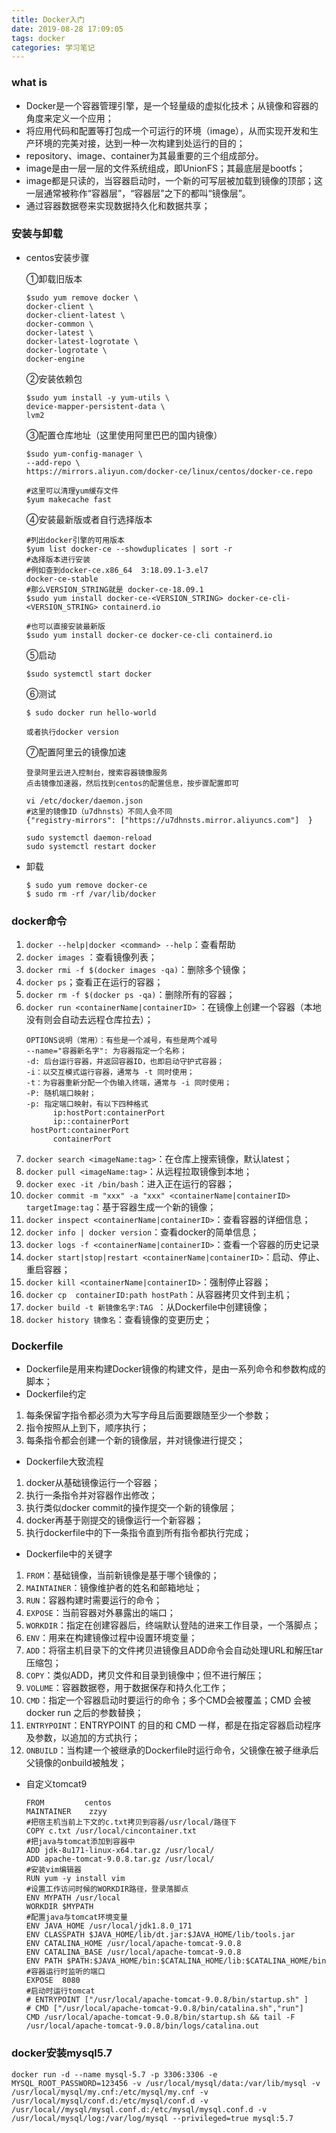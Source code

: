 ```yaml
---
title: Docker入门
date: 2019-08-28 17:09:05
tags: docker
categories: 学习笔记
---
```

### what is
- Docker是一个容器管理引擎，是一个轻量级的虚拟化技术；从镜像和容器的角度来定义一个应用；
- 将应用代码和配置等打包成一个可运行的环境（image），从而实现开发和生产环境的完美对接，达到一种一次构建到处运行的目的；
- repository、image、container为其最重要的三个组成部分。
- image是由一层一层的文件系统组成，即UnionFS；其最底层是bootfs；
- image都是只读的，当容器启动时，一个新的可写层被加载到镜像的顶部；这一层通常被称作“容器层”，“容器层”之下的都叫“镜像层”。
- 通过容器数据卷来实现数据持久化和数据共享；

### 安装与卸载
- centos安装步骤

	①卸载旧版本
	``` 
	$sudo yum remove docker \
	docker-client \
	docker-client-latest \
	docker-common \
	docker-latest \
	docker-latest-logrotate \
	docker-logrotate \
	docker-engine
	```
	②安装依赖包
	```
	$sudo yum install -y yum-utils \
	device-mapper-persistent-data \
	lvm2
	```
	③配置仓库地址（这里使用阿里巴巴的国内镜像）
	```
	$sudo yum-config-manager \
    --add-repo \
	https://mirrors.aliyun.com/docker-ce/linux/centos/docker-ce.repo
	
	#这里可以清理yum缓存文件
	$yum makecache fast
	```
	④安装最新版或者自行选择版本
	```
	#列出docker引擎的可用版本
	$yum list docker-ce --showduplicates | sort -r
	#选择版本进行安装
	#例如查到docker-ce.x86_64  3:18.09.1-3.el7                     docker-ce-stable
	#那么VERSION_STRING就是 docker-ce-18.09.1
	$sudo yum install docker-ce-<VERSION_STRING> docker-ce-cli-<VERSION_STRING> containerd.io
	
	#也可以直接安装最新版
	$sudo yum install docker-ce docker-ce-cli containerd.io
	```
	⑤启动
	```
	$sudo systemctl start docker
	```
	⑥测试
	```
	$ sudo docker run hello-world
	
	或者执行docker version
	```
	⑦配置阿里云的镜像加速
	```
	登录阿里云进入控制台，搜索容器镜像服务
	点击镜像加速器，然后找到centos的配置信息，按步骤配置即可
	
	vi /etc/docker/daemon.json
	#这里的镜像ID（u7dhnsts）不同人会不同
	{"registry-mirrors": ["https://u7dhnsts.mirror.aliyuncs.com"]  }
	
	sudo systemctl daemon-reload
	sudo systemctl restart docker
	```
- 卸载
	```
	$ sudo yum remove docker-ce
	$ sudo rm -rf /var/lib/docker
	```
### docker命令
1. `docker --help|docker <command> --help`：查看帮助
1. `docker images` ：查看镜像列表；
1. `docker rmi -f $(docker images -qa)`：删除多个镜像；
1. `docker ps`；查看正在运行的容器；
1. `docker rm -f $(docker ps -qa)`：删除所有的容器；
1. `docker run <containerName|containerID>` ：在镜像上创建一个容器（本地没有则会自动去远程仓库拉去）；    
	```
	OPTIONS说明（常用）：有些是一个减号，有些是两个减号
	--name="容器新名字": 为容器指定一个名称；
	-d: 后台运行容器，并返回容器ID，也即启动守护式容器；
	-i：以交互模式运行容器，通常与 -t 同时使用；
	-t：为容器重新分配一个伪输入终端，通常与 -i 同时使用；
	-P: 随机端口映射；
	-p: 指定端口映射，有以下四种格式
		  ip:hostPort:containerPort
		  ip::containerPort
	 hostPort:containerPort
		  containerPort
	```     
1. `docker search <imageName:tag>`：在仓库上搜索镜像，默认latest；
1. `docker pull <imageName:tag>`：从远程拉取镜像到本地；
1. `docker exec -it /bin/bash`：进入正在运行的容器；
1. `docker commit -m "xxx" -a "xxx" <containerName|containerID> targetImage:tag`：基于容器生成一个新的镜像；
1. `docker inspect <containerName|containerID>`：查看容器的详细信息；
1. `docker info | docker version`：查看docker的简单信息；
1. `docker logs -f <containerName|containerID>`：查看一个容器的历史记录
1. `docker start|stop|restart <containerName|containerID>`：启动、停止、重启容器；
1. `docker kill <containerName|containerID>`：强制停止容器；
1. `docker cp  containerID:path hostPath`：从容器拷贝文件到主机；
1. `docker build -t 新镜像名字:TAG `：从Dockerfile中创建镜像；
1. `docker history 镜像名`：查看镜像的变更历史；

### Dockerfile
- Dockerfile是用来构建Docker镜像的构建文件，是由一系列命令和参数构成的脚本；
- Dockerfile约定
1. 每条保留字指令都必须为大写字母且后面要跟随至少一个参数；
2. 指令按照从上到下，顺序执行；
3. 每条指令都会创建一个新的镜像层，并对镜像进行提交；
- Dockerfile大致流程
1. docker从基础镜像运行一个容器；
2. 执行一条指令并对容器作出修改；
3. 执行类似docker commit的操作提交一个新的镜像层；
4. docker再基于刚提交的镜像运行一个新容器；
5. 执行dockerfile中的下一条指令直到所有指令都执行完成；
- Dockerfile中的关键字
1. `FROM`：基础镜像，当前新镜像是基于哪个镜像的；
1. `MAINTAINER`：镜像维护者的姓名和邮箱地址；
1. `RUN`：容器构建时需要运行的命令；
1. `EXPOSE`：当前容器对外暴露出的端口；
1. `WORKDIR`：指定在创建容器后，终端默认登陆的进来工作目录，一个落脚点；
1. `ENV`：用来在构建镜像过程中设置环境变量；
1. `ADD`：将宿主机目录下的文件拷贝进镜像且ADD命令会自动处理URL和解压tar压缩包；
1. `COPY`：类似ADD，拷贝文件和目录到镜像中；但不进行解压；
1. `VOLUME`：容器数据卷，用于数据保存和持久化工作；
1. `CMD`：指定一个容器启动时要运行的命令；多个CMD会被覆盖；CMD 会被 docker run 之后的参数替换；
1. `ENTRYPOINT`：ENTRYPOINT 的目的和 CMD 一样，都是在指定容器启动程序及参数，以追加的方式执行；
1. `ONBUILD`：当构建一个被继承的Dockerfile时运行命令，父镜像在被子继承后父镜像的onbuild被触发；
- 自定义tomcat9
	```
	FROM         centos
	MAINTAINER    zzyy
	#把宿主机当前上下文的c.txt拷贝到容器/usr/local/路径下
	COPY c.txt /usr/local/cincontainer.txt
	#把java与tomcat添加到容器中
	ADD jdk-8u171-linux-x64.tar.gz /usr/local/
	ADD apache-tomcat-9.0.8.tar.gz /usr/local/
	#安装vim编辑器
	RUN yum -y install vim
	#设置工作访问时候的WORKDIR路径，登录落脚点
	ENV MYPATH /usr/local
	WORKDIR $MYPATH
	#配置java与tomcat环境变量
	ENV JAVA_HOME /usr/local/jdk1.8.0_171
	ENV CLASSPATH $JAVA_HOME/lib/dt.jar:$JAVA_HOME/lib/tools.jar
	ENV CATALINA_HOME /usr/local/apache-tomcat-9.0.8
	ENV CATALINA_BASE /usr/local/apache-tomcat-9.0.8
	ENV PATH $PATH:$JAVA_HOME/bin:$CATALINA_HOME/lib:$CATALINA_HOME/bin
	#容器运行时监听的端口
	EXPOSE  8080
	#启动时运行tomcat
	# ENTRYPOINT ["/usr/local/apache-tomcat-9.0.8/bin/startup.sh" ]
	# CMD ["/usr/local/apache-tomcat-9.0.8/bin/catalina.sh","run"]
	CMD /usr/local/apache-tomcat-9.0.8/bin/startup.sh && tail -F /usr/local/apache-tomcat-9.0.8/bin/logs/catalina.out
	```
### docker安装mysql5.7
```
docker run -d --name mysql-5.7 -p 3306:3306 -e MYSQL_ROOT_PASSWORD=123456 -v /usr/local/mysql/data:/var/lib/mysql -v /usr/local/mysql/my.cnf:/etc/mysql/my.cnf -v /usr/local/mysql/conf.d:/etc/mysql/conf.d -v /usr/local//mysql/mysql.conf.d:/etc/mysql/mysql.conf.d -v /usr/local/mysql/log:/var/log/mysql --privileged=true mysql:5.7

```
